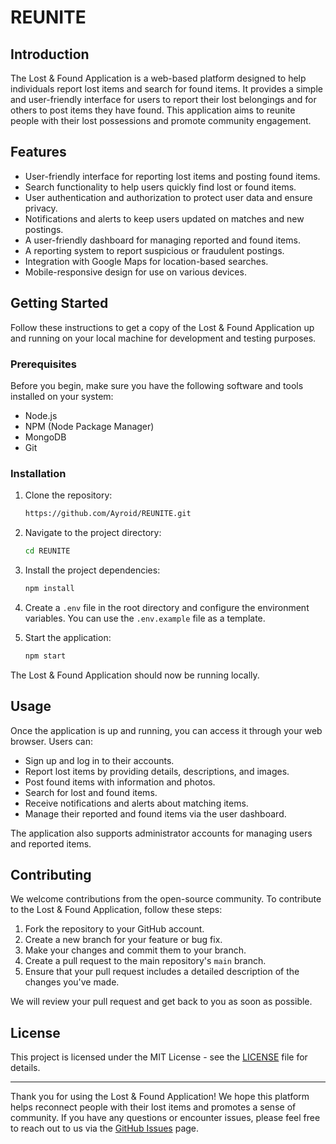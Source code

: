# REUNITE

## Introduction

The Lost & Found Application is a web-based platform designed to help individuals report lost items and search for found items. It provides a simple and user-friendly interface for users to report their lost belongings and for others to post items they have found. This application aims to reunite people with their lost possessions and promote community engagement.

## Features

- User-friendly interface for reporting lost items and posting found items.
- Search functionality to help users quickly find lost or found items.
- User authentication and authorization to protect user data and ensure privacy.
- Notifications and alerts to keep users updated on matches and new postings.
- A user-friendly dashboard for managing reported and found items.
- A reporting system to report suspicious or fraudulent postings.
- Integration with Google Maps for location-based searches.
- Mobile-responsive design for use on various devices.

## Getting Started

Follow these instructions to get a copy of the Lost & Found Application up and running on your local machine for development and testing purposes.

### Prerequisites

Before you begin, make sure you have the following software and tools installed on your system:

- Node.js
- NPM (Node Package Manager)
- MongoDB
- Git

### Installation

1. Clone the repository:

   ```bash
   https://github.com/Ayroid/REUNITE.git
   ```

2. Navigate to the project directory:

   ```bash
   cd REUNITE
   ```

3. Install the project dependencies:

   ```bash
   npm install
   ```

4. Create a `.env` file in the root directory and configure the environment variables. You can use the `.env.example` file as a template.

5. Start the application:

   ```bash
   npm start
   ```

The Lost & Found Application should now be running locally.

## Usage

Once the application is up and running, you can access it through your web browser. Users can:

- Sign up and log in to their accounts.
- Report lost items by providing details, descriptions, and images.
- Post found items with information and photos.
- Search for lost and found items.
- Receive notifications and alerts about matching items.
- Manage their reported and found items via the user dashboard.

The application also supports administrator accounts for managing users and reported items.

## Contributing

We welcome contributions from the open-source community. To contribute to the Lost & Found Application, follow these steps:

1. Fork the repository to your GitHub account.
2. Create a new branch for your feature or bug fix.
3. Make your changes and commit them to your branch.
4. Create a pull request to the main repository's `main` branch.
5. Ensure that your pull request includes a detailed description of the changes you've made.

We will review your pull request and get back to you as soon as possible.

## License

This project is licensed under the MIT License - see the [LICENSE](LICENSE) file for details.

---

Thank you for using the Lost & Found Application! We hope this platform helps reconnect people with their lost items and promotes a sense of community. If you have any questions or encounter issues, please feel free to reach out to us via the [GitHub Issues](https://github.com/your-username/lost-and-found-app/issues) page.
